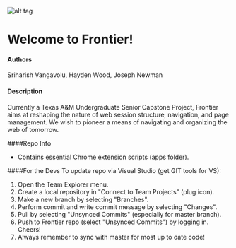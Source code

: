 

![alt tag](https://github.com/FrontierProject/Frontier/blob/master/Frontier/Frontier/app/img/frontier_icon_128.png)
# Welcome to Frontier!
####  Authors
Sriharish Vangavolu, Hayden Wood, Joseph Newman
#### Description
Currently a Texas A&M Undergraduate Senior Capstone Project, Frontier aims at reshaping the nature of web session structure, navigation, and page management. We wish to pioneer a means of navigating and organizing the web of tomorrow.



####Repo Info
  - Contains essential Chrome extension scripts (apps folder).

####For the Devs
To update repo via Visual Studio (get GIT tools for VS):

1. Open the Team Explorer menu.
2. Create a local repository in "Connect to Team Projects" (plug icon).
3. Make a new branch by selecting "Branches".
4. Perform commit and write commit message by selecting "Changes".
5. Pull by selecting "Unsynced Commits" (especially for master branch).
6. Push to Frontier repo (select "Unsynced Commits") by logging in. Cheers!
7. Always remember to sync with master for most up to date code!
